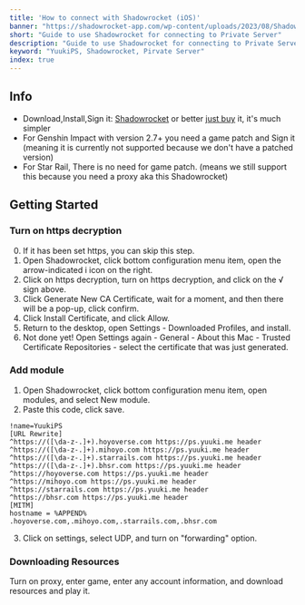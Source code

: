 ```yaml
---
title: 'How to connect with Shadowrocket (iOS)'
banner: "https://shadowrocket-app.com/wp-content/uploads/2023/08/Shadowrocket.jpg"
short: "Guide to use Shadowrocket for connecting to Private Server"
description: "Guide to use Shadowrocket for connecting to Private Server"
keyword: "YuukiPS, Shadowrocket, Pirvate Server"
index: true
---
```


## Info

- Download,Install,Sign it: [Shadowrocket](https://file2.yuuki.me/GD1/Project/GenshinImpact/App/Shadowrocket.ipa) or better [just buy](https://apps.apple.com/us/app/shadowrocket/id932747118?ref=YuukiPS) it, it's much simpler
- For Genshin Impact with version 2.7+ you need a game patch and Sign it (meaning it is currently not supported because we don't have a patched version)
- For Star Rail, There is no need for game patch. (means we still support this because you need a proxy aka this Shadowrocket)

## Getting Started

### Turn on https decryption

0. If it has been set https, you can skip this step.
1. Open Shadowrocket, click bottom configuration menu item, open the arrow-indicated i icon on the right.
2. Click on https decryption, turn on https decryption, and click on the √ sign above.
3. Click Generate New CA Certificate, wait for a moment, and then there will be a pop-up, click confirm.
4. Click Install Certificate, and click Allow.
5. Return to the desktop, open Settings - Downloaded Profiles, and install.
6. Not done yet! Open Settings again - General - About this Mac - Trusted Certificate Repositories - select the certificate that was just generated.

### Add module

1. Open Shadowrocket, click bottom configuration menu item, open modules, and select New module.
2. Paste this code, click save.

```RE
!name=YuukiPS
[URL Rewrite]
^https://([\da-z-.]+).hoyoverse.com https://ps.yuuki.me header
^https://([\da-z-.]+).mihoyo.com https://ps.yuuki.me header
^https://([\da-z-.]+).starrails.com https://ps.yuuki.me header
^https://([\da-z-.]+).bhsr.com https://ps.yuuki.me header
^https://hoyoverse.com https://ps.yuuki.me header
^https://mihoyo.com https://ps.yuuki.me header
^https://starrails.com https://ps.yuuki.me header
^https://bhsr.com https://ps.yuuki.me header
[MITM]
hostname = %APPEND% .hoyoverse.com,.mihoyo.com,.starrails.com,.bhsr.com
```

3. Click on settings, select UDP, and turn on "forwarding" option.

### Downloading Resources

Turn on proxy, enter game, enter any account information, and download resources and play it.

